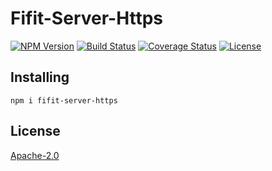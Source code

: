 # Fifit-Server-Https
[![NPM Version](https://img.shields.io/npm/v/fifit-server-https)](https://www.npmjs.com/package/fifit-server-https)
[![Build Status](https://travis-ci.org/yudhatamaaditiyara/Fifit-Server-Https.svg?branch=master)](https://travis-ci.org/yudhatamaaditiyara/Fifit-Server-Https)
[![Coverage Status](https://coveralls.io/repos/github/yudhatamaaditiyara/Fifit-Server-Https/badge.svg?branch=master)](https://coveralls.io/github/yudhatamaaditiyara/Fifit-Server-Https?branch=master)
[![License](https://img.shields.io/npm/l/fifit-server-https)](https://github.com/yudhatamaaditiyara/Fifit-Server-Https/blob/master/LICENSE)

## Installing
```
npm i fifit-server-https
```

## License
[Apache-2.0](https://github.com/yudhatamaaditiyara/Fifit-Server-Https/blob/master/LICENSE)
